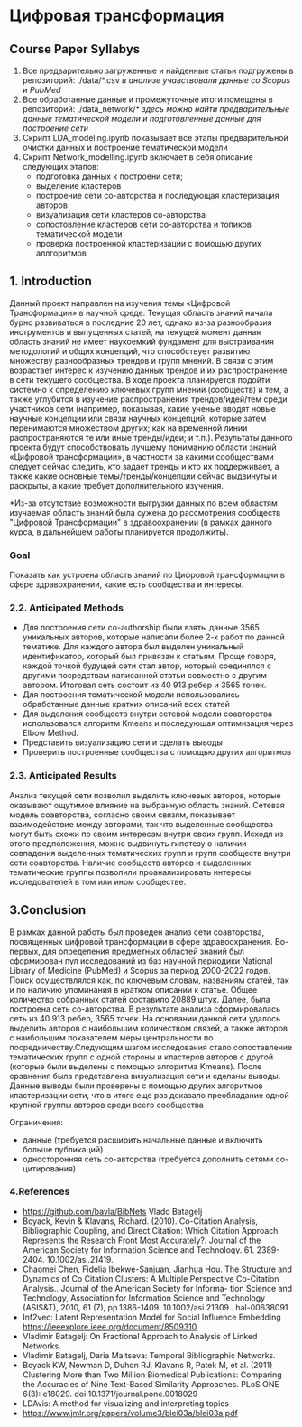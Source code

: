 # Цифровая трансформация

## Course Paper Syllabys 
1) Все предварительно загруженные и найденные статьи подгружены в репозиторий: ./data/*.csv 
    _в анализе учавствовали данные со Scopus и PubMed_
2) Все обработанные данные и промежуточные итоги помещены в репозиторий: ./data_network/*
    _здесь можно найти предварительные данные тематической модели и подготовленные данные для построение сети_
3) Скрипт LDA_modeling.ipynb показывает все этапы предварительной очистки данных и построение тематической модели
4) Скрипт Network_modelling.ipynb включает в себя описание следующих этапов:
    - подготовка данных к построени сети;
    - выделение кластеров
    - построение сети со-авторства и последующая кластеризация авторов
    - визуализация сети кластеров со-авторства
    - сопостовление кластеров сети со-авторства и топиков тематической модели
    - проверка построенной кластеризации с помощью других аллгоритмов


## 1. Introduction  
Данный проект направлен на изучения темы «Цифровой Трансформации» в научной среде. Текущая область знаний начала бурно развиваться в последние 20 лет,   однако из-за разнообразия инструментов и выпущенных статей, на текущей момент данная область знаний не имеет наукоемкий фундамент для выстраивания   методологий и общих концепций, что способствует развитию множеству разнообразных трендов и групп мнений. В связи с этим возрастает интерес к изучению   данных трендов и их распространение в сети текущего сообщества. В ходе проекта планируется подойти системно к определению ключевых групп мнений (сообществ)   и тем, а также углубится в изучение распространения трендов/идей/тем среди участников сети (например, показывая, какие ученые вводят новые научные концепции   или связи научных концепций, которые затем перенимаются множеством других; как на временной линии распространяются те или иные тренды/идеи; и т.п.). Результаты данного проекта будут способствовать лучшему пониманию области знаний «Цифровой трансформации», в частности за какими сообществами   следует сейчас следить, кто задает тренды и кто их поддерживает, а также какие основные темы/тренды/концепции сейчас выдвинуты и раскрыты,   а какие требует дополнительного изучения.

*Из-за отсутствие возможности выгрузки данных по всем областям изучаемая область знаний была сужена до рассмотрения сообществ "Цифровой Трансформации" в здравоохранении (в рамках данного курса, в дальнейшем работы планируется продолжить).

### Goal
Показать как устроена область знаний по Цифровой трансформации в сфере здравохранении, какие есть сообщества и интересы.


### 2.2. Anticipated Methods
- Для построения сети co-authorship были взяты данные 3565 уникальных авторов, которые написали более 2-х работ по данной тематике. Для каждого автора был выделен уникальный идентификатор, который был привязан к статьям. Проще говоря, каждой точкой будущей сети стал автор, который соединялся с другими посредствам написанной статьи совместно с другим автором. Итоговая сеть состоит из 40 913 ребер и 3565 точек.
- Для построения тематической модели использовались обработанные данные кратких описаний всех статей
- Для выделения сообществ внутри сетевой модели соавторства использовался алгоритм Kmeans и последующая оптимизация через Elbow Method.
- Представить визуализацию сети и сделать выводы
- Проверить построенные сообщества с помощью других алгоритмов

### 2.3. Anticipated Results

Анализ текущей сети позволил выделить ключевых авторов, которые оказывают ощутимое влияние на выбранную область знаний. 
Сетевая модель соавторства, согласно своим связям, показывает взаимодействие между авторами, так что выделенные сообщества могут быть схожи по своим интересам внутри своих групп. Исходя из этого предположения, можно выдвинуть гипотезу о наличии совпадения выделенных тематических групп и групп сообществ внутри сети соавторства.
Наличие сообществ авторов и выделенных тематические группы позволили проанализировать интересы исследователей в том или ином сообществе. 

## 3.Conclusion
В рамках данной работы был проведен анализ сети соавторства, посвященных цифровой трансформации в сфере здравоохранения. 
Во-первых, для определения предметных областей знаний был сформирован пул исследований из баз научной периодики National Library of Medicine (PubMed) и Scopus за период 2000-2022 годов. Поиск осуществлялся как, по ключевым словам, названиям статей, так и по наличию упоминания в кратком описании к статье. Общее количество собранных статей составило 20889 штук. Далее, была построена сеть со-авторства. В результате анализа сформировалась сеть из 40 913 ребер, 3565 точек. На основании данной сети удалось выделить авторов с наибольшим количеством связей, а также авторов с наибольшим показателем меры центральности по посредничеству.Следующим шагом исследования стало сопоставление тематических групп с одной стороны и кластеров авторов с другой (которые были выделены с помощью алгоритма Kmeans). После сравнения была представлена визуализация сети и сделаны выводы. Данные выводы были проверены с помощью других алгоритмов кластеризации сети, что в итоге еще раз доказало преобладание одной крупной группы авторов среди всего сообщества

Ограничения:
 - данные (требуется расширить начальные данные и включить больше публикаций)
 - односторонняя сеть со-авторства (требуется дополнить сетями со-цитирования)

### 4.References 
- https://github.com/bavla/BibNets Vlado Batagelj
- Boyack, Kevin & Klavans, Richard. (2010). Co-Citation Analysis, Bibliographic Coupling, and Direct Citation: Which Citation Approach Represents the Research Front Most Accurately?. Journal of the American Society for Information Science and Technology. 61. 2389-2404. 10.1002/asi.21419. 
- Chaomei Chen, Fidelia Ibekwe-Sanjuan, Jianhua Hou. The Structure and Dynamics of Co Citation Clusters: A Multiple Perspective Co-Citation Analysis.. Journal of the American Society for Informa- tion Science and Technology, Association for Information Science and Technology (ASIS&T), 2010, 61 (7), pp.1386-1409. 10.1002/asi.21309 . hal-00638091
- Inf2vec: Latent Representation Model for Social Influence Embedding https://ieeexplore.ieee.org/document/8509310 
- Vladimir Batagelj: On Fractional Approach to Analysis of Linked Networks.
- Vladimir Batagelj, Daria Maltseva: Temporal Bibliographic Networks.
- Boyack KW, Newman D, Duhon RJ, Klavans R, Patek M, et al. (2011) Clustering More than Two Million Biomedical Publications: Comparing the Accuracies of Nine Text-Based Similarity Approaches. PLoS ONE 6(3): e18029. doi:10.1371/journal.pone.0018029
- LDAvis: A method for visualizing and interpreting topics
- https://www.jmlr.org/papers/volume3/blei03a/blei03a.pdf 

